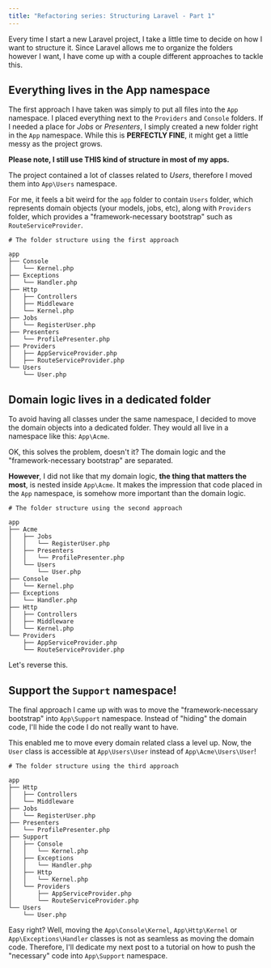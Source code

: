 ```yaml
---
title: "Refactoring series: Structuring Laravel - Part 1"
---
```


Every time I start a new Laravel project, I take a little time to decide on how I want to structure it. Since Laravel allows me to organize the folders however I want, I have come up with a couple different approaches to tackle this.

## Everything lives in the App namespace

The first approach I have taken was simply to put all files into the `App` namespace. I placed everything next to the `Providers` and `Console` folders. If I needed a place for _Jobs_ or _Presenters_, I simply created a new folder right in the `App` namespace. While this is **PERFECTLY FINE**, it might get a little messy as the project grows.

**Please note, I still use THIS kind of structure in most of my apps.**

The project contained a lot of classes related to _Users_, therefore I moved them into `App\Users` namespace.

For me, it feels a bit weird for the `app` folder to contain `Users` folder, which represents domain objects (your models, jobs, etc), along with `Providers` folder, which provides a "framework-necessary bootstrap" such as `RouteServiceProvider`.

```
# The folder structure using the first approach

app
├── Console
│   └── Kernel.php
├── Exceptions
│   └── Handler.php
├── Http
│   ├── Controllers
│   ├── Middleware
│   └── Kernel.php
├── Jobs
│   └── RegisterUser.php
├── Presenters
│   └── ProfilePresenter.php
├── Providers
│   ├── AppServiceProvider.php
│   ├── RouteServiceProvider.php
└── Users
    └── User.php
```

## Domain logic lives in a dedicated folder

To avoid having all classes under the same namespace, I decided to move the domain objects into a dedicated folder. They would all live in a namespace like this: `App\Acme`.

OK, this solves the problem, doesn't it? The domain logic and the "framework-necessary bootstrap" are separated.

**However**, I did not like that my domain logic, **the thing that matters the most**, is nested inside `App\Acme`. It makes the impression that code placed in the `App` namespace, is somehow more important than the domain logic.

```
# The folder structure using the second approach

app
├── Acme
│   ├── Jobs
│   │   └── RegisterUser.php
│   ├── Presenters
│   │   └── ProfilePresenter.php
│   └── Users
│       └── User.php
├── Console
│   └── Kernel.php
├── Exceptions
│   └── Handler.php
├── Http
│   ├── Controllers
│   ├── Middleware
│   └── Kernel.php
└── Providers
    ├── AppServiceProvider.php
    └── RouteServiceProvider.php
```

Let's reverse this.

## Support the `Support` namespace!

The final approach I came up with was to move the "framework-necessary bootstrap" into `App\Support` namespace. Instead of "hiding" the domain code, I'll hide the code I do not really want to have.

This enabled me to move every domain related class a level up. Now, the `User` class is accessible at `App\Users\User` instead of `App\Acme\Users\User`!

```
# The folder structure using the third approach

app
├── Http
│   ├── Controllers
│   └── Middleware
├── Jobs
│   └── RegisterUser.php
├── Presenters
│   └── ProfilePresenter.php
├── Support
│   ├── Console
│   │   └── Kernel.php
│   ├── Exceptions
│   │   └── Handler.php
│   ├── Http
│   │   └── Kernel.php
│   └── Providers
│       ├── AppServiceProvider.php
│       └── RouteServiceProvider.php
└── Users
    └── User.php
```

Easy right? Well, moving the `App\Console\Kernel`, `App\Http\Kernel` or `App\Exceptions\Handler` classes is not as seamless as moving the domain code. Therefore, I'll dedicate my next post to a tutorial on how to push the "necessary" code into `App\Support` namespace.
